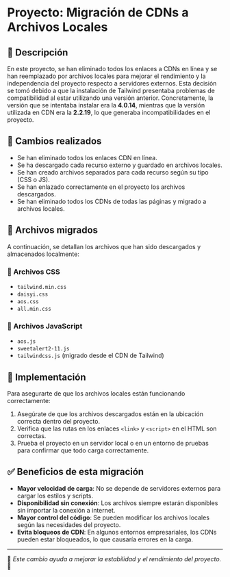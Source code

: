 # Proyecto: Migración de CDNs a Archivos Locales

## 📌 Descripción
En este proyecto, se han eliminado todos los enlaces a CDNs en línea y se han reemplazado por archivos locales para mejorar el rendimiento y la independencia del proyecto respecto a servidores externos. Esta decisión se tomó debido a que la instalación de Tailwind presentaba problemas de compatibilidad al estar utilizando una versión anterior. Concretamente, la versión que se intentaba instalar era la **4.0.14**, mientras que la versión utilizada en CDN era la **2.2.19**, lo que generaba incompatibilidades en el proyecto.

## 🔧 Cambios realizados
- Se han eliminado todos los enlaces CDN en línea.
- Se ha descargado cada recurso externo y guardado en archivos locales.
- Se han creado archivos separados para cada recurso según su tipo (CSS o JS).
- Se han enlazado correctamente en el proyecto los archivos descargados.
- Se han eliminado todos los CDNs de todas las páginas y migrado a archivos locales.

## 📂 Archivos migrados
A continuación, se detallan los archivos que han sido descargados y almacenados localmente:

### 📜 Archivos CSS
- `tailwind.min.css`
- `daisyi.css`
- `aos.css`
- `all.min.css`

### 📜 Archivos JavaScript
- `aos.js`
- `sweetalert2-11.js`
- `tailwindcss.js` (migrado desde el CDN de Tailwind)

## 🚀 Implementación
Para asegurarte de que los archivos locales están funcionando correctamente:
1. Asegúrate de que los archivos descargados están en la ubicación correcta dentro del proyecto.
2. Verifica que las rutas en los enlaces `<link>` y `<script>` en el HTML son correctas.
3. Prueba el proyecto en un servidor local o en un entorno de pruebas para confirmar que todo carga correctamente.

## ✅ Beneficios de esta migración
- **Mayor velocidad de carga**: No se depende de servidores externos para cargar los estilos y scripts.
- **Disponibilidad sin conexión**: Los archivos siempre estarán disponibles sin importar la conexión a internet.
- **Mayor control del código**: Se pueden modificar los archivos locales según las necesidades del proyecto.
- **Evita bloqueos de CDN**: En algunos entornos empresariales, los CDNs pueden estar bloqueados, lo que causaría errores en la carga.

---
📌 *Este cambio ayuda a mejorar la estabilidad y el rendimiento del proyecto.* 🚀